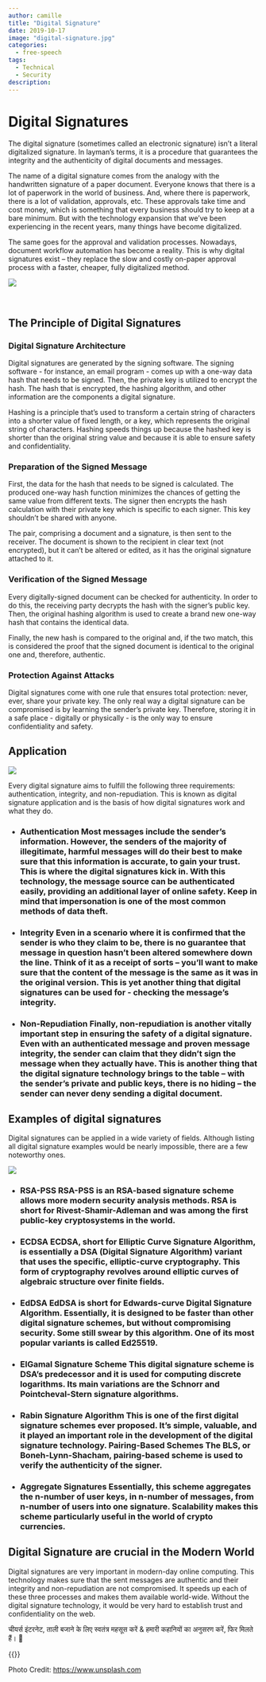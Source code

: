 ```yaml
---
author: camille
title: "Digital Signature"
date: 2019-10-17
image: "digital-signature.jpg"
categories:
  - free-speech
tags:
  - Technical
  - Security
description:
---
```


# Digital Signatures

The digital signature (sometimes called an electronic signature) isn’t a literal digitalized signature. In layman’s terms, it is a procedure that guarantees the integrity and the authenticity of digital documents and messages.

The name of a digital signature comes from the analogy with the handwritten signature of a paper document. Everyone knows that there is a lot of paperwork in the world of business. And, where there is paperwork, there is a lot of validation, approvals, etc. These approvals take time and cost money, which is something that every business should try to keep at a bare minimum. But with the technology expansion that we’ve been experiencing in the recent years, many things have become digitalized.

The same goes for the approval and validation processes. Nowadays, document workflow automation has become a reality. This is why digital signatures exist – they replace the slow and costly on-paper approval process with a faster, cheaper, fully digitalized method.

![](signature.jpg)

</br>

## The Principle of Digital Signatures

### Digital Signature Architecture
Digital signatures are generated by the signing software. The signing software - for instance, an email program - comes up with a one-way data hash that needs to be signed. Then, the private key is utilized to encrypt the hash. The hash that is encrypted, the hashing algorithm, and other information are the components a digital signature.

Hashing is a principle that’s used to transform a certain string of characters into a shorter value of fixed length, or a key, which represents the original string of characters. Hashing speeds things up because the hashed key is shorter than the original string value and because it is able to ensure safety and confidentiality.

### Preparation of the Signed Message
First, the data for the hash that needs to be signed is calculated. The produced one-way hash function minimizes the chances of getting the same value from different texts. The signer then encrypts the hash calculation with their private key which is specific to each signer. This key shouldn’t be shared with anyone.

The pair, comprising a document and a signature, is then sent to the receiver. The document is shown to the recipient in clear text (not encrypted), but it can’t be altered or edited, as it has the original signature attached to it.

### Verification of the Signed Message
Every digitally-signed document can be checked for authenticity. In order to do this, the receiving party decrypts the hash with the signer’s public key. Then, the original hashing algorithm is used to create a brand new one-way hash that contains the identical data.

Finally, the new hash is compared to the original and, if the two match, this is considered the proof that the signed document is identical to the original one and, therefore, authentic.

### Protection Against Attacks
Digital signatures come with one rule that ensures total protection: never, ever, share your private key. The only real way a digital signature can be compromised is by learning the sender’s private key. Therefore, storing it in a safe place - digitally or physically - is the only way to ensure confidentiality and safety.

## Application

![](ipad.jpg)

Every digital signature aims to fulfill the following three requirements: authentication, integrity, and non-repudiation. This is known as digital signature application and is the basis of how digital signatures work and what they do.

* ### Authentication Most messages include the sender’s information. However, the senders of the majority of illegitimate, harmful messages will do their best to make sure that this information is accurate, to gain your trust. This is where the digital signatures kick in. With this technology, the message source can be authenticated easily, providing an additional layer of online safety. Keep in mind that impersonation is one of the most common methods of data theft.

* ### Integrity Even in a scenario where it is confirmed that the sender is who they claim to be, there is no guarantee that message in question hasn’t been altered somewhere down the line. Think of it as a receipt of sorts – you’ll want to make sure that the content of the message is the same as it was in the original version. This is yet another thing that digital signatures can be used for - checking the message’s integrity.

* ### Non-Repudiation Finally, non-repudiation is another vitally important step in ensuring the safety of a digital signature. Even with an authenticated message and proven message integrity, the sender can claim that they didn’t sign the message when they actually have. This is another thing that the digital signature technology brings to the table – with the sender’s private and public keys, there is no hiding – the sender can never deny sending a digital document.

## Examples of digital signatures
Digital signatures can be applied in a wide variety of fields. Although listing all digital signature examples would be nearly impossible, there are a few noteworthy ones.

![](code.jpg)

* ### RSA-PSS RSA-PSS is an RSA-based signature scheme allows more modern security analysis methods. RSA is short for Rivest-Shamir-Adleman and was among the first public-key cryptosystems in the world.

* ### ECDSA ECDSA, short for Elliptic Curve Signature Algorithm, is essentially a DSA (Digital Signature Algorithm) variant that uses the specific, elliptic-curve cryptography. This form of cryptography revolves around elliptic curves of algebraic structure over finite fields.

* ### EdDSA EdDSA is short for Edwards-curve Digital Signature Algorithm. Essentially, it is designed to be faster than other digital signature schemes, but without compromising security. Some still swear by this algorithm. One of its most popular variants is called Ed25519.

* ### ElGamal Signature Scheme This digital signature scheme is DSA’s predecessor and it is used for computing discrete logarithms. Its main variations are the Schnorr and Pointcheval-Stern signature algorithms.

* ### Rabin Signature Algorithm This is one of the first digital signature schemes ever proposed. It’s simple, valuable, and it played an important role in the development of the digital signature technology. Pairing-Based Schemes The BLS, or Boneh-Lynn-Shacham, pairing-based scheme is used to verify the authenticity of the signer.

* ### Aggregate Signatures Essentially, this scheme aggregates the n-number of user keys, in n-number of messages, from n-number of users into one signature. Scalability makes this scheme particularly useful in the world of crypto currencies.

## Digital Signature are crucial in the Modern World
Digital signatures are very important in modern-day online computing. This technology makes sure that the sent messages are authentic and their integrity and non-repudiation are not compromised. It speeds up each of these three processes and makes them available world-wide. Without the digital signature technology, it would be very hard to establish trust and confidentiality on the web.


चीयर्स इंटरनेट, ताली बजाने के लिए स्वतंत्र महसूस करें & हमारी कहानियों का अनुसरण करें, फिर मिलते हैं। 🤫

{{<tweet id="1143493043783372801">}}

Photo Credit: https://www.unsplash.com 
